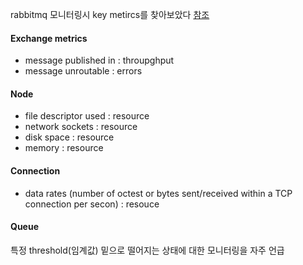 
rabbitmq 모니터링시 key metircs를 찾아보았다 
[참조](https://www.datadoghq.com/blog/rabbitmq-monitoring/#key-rabbitmq-metrics)


#### Exchange metrics

- message published in : throupghput
- message unroutable : errors


#### Node

- file descriptor used : resource
- network sockets : resource
- disk space : resource
- memory : resource


#### Connection

- data rates (number of octest or bytes sent/received within a TCP connection per secon) : resouce

#### Queue



특정 threshold(임계값) 밑으로 떨어지는 상태에 대한 모니터링을 자주 언급